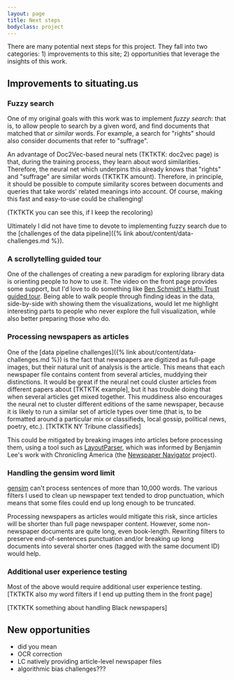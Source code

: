 ```yaml
---
layout: page
title: Next steps
bodyclass: project
---
```


There are many potential next steps for this project. They fall into two categories: 1) improvements to this site; 2) opportunities that leverage the insights of this work.

## Improvements to situating.us

### Fuzzy search
One of my original goals with this work was to implement _fuzzy search_: that is, to allow people to search by a given word, and find documents that matched that _or similar_ words. For example, a search for "rights" should also consider documents that refer to "suffrage".

An advantage of Doc2Vec-based neural nets (TKTKTK: doc2vec page) is that, during the training process, they learn about word similarities. Therefore, the neural net which underpins this already knows that "rights" and "suffrage" are similar words (TKTKTK amount). Therefore, in principle, it should be possible to compute similarity scores between documents and queries that take words' related meanings into account. Of course, making this fast and easy-to-use could be challenging!

(TKTKTK you can see this, if I keep the recoloring)

Ultimately I did not have time to devote to implementing fuzzy search due to the  [challenges of the data pipeline]({% link about/content/data-challenges.md %}).

### A scrollytelling guided tour
One of the challenges of creating a new paradigm for exploring library data is orienting people to how to use it. The video on the front page provides some support, but I'd love to do something like [Ben Schmidt's Hathi Trust guided tour](http://creatingdata.us/datasets/hathi-features/). Being able to walk people through finding ideas in the data, side-by-side with showing them the visualizations, would let me highlight interesting parts to people who never explore the full visualization, while also better preparing those who do.

### Processing newspapers as articles
One of the [data pipeline challenges]({% link about/content/data-challenges.md %}) is the fact that newspapers are digitized as full-page images, but their natural unit of analysis is the article. This means that each newspaper file contains content from several articles, muddying their distinctions. It would be great if the neural net could cluster articles from different papers about [TKTKTK example], but it has trouble doing that when several articles get mixed together. This muddiness also encourages the neural net to cluster different editions of the same newspaper, because it is likely to run a similar set of article types over time (that is, to be formatted around a particular mix or classifieds, local gossip, political news, poetry, etc.). [TKTKTK NY Tribune classifieds]

This could be mitigated by breaking images into articles before processing them, using a tool such as [LayoutParser](https://layout-parser.github.io/), which was informed by Benjamin Lee's work with Chronicling America (the [Newspaper Navigator](https://news-navigator.labs.loc.gov/) project).

### Handling the gensim word limit

[gensim](https://radimrehurek.com/gensim/) can't process sentences of more than 10,000 words. The various filters I used to clean up newspaper text tended to drop punctuation, which means that some files could end up long enough to be truncated.

Processing newspapers as articles would mitigate this risk, since articles will be shorter than full page newspaper content. However, some non-newspaper documents are quite long, even book-length. Rewriting filters to preserve end-of-sentences punctuation and/or breaking up long documents into several shorter ones (tagged with the same document ID) would help.

### Additional user experience testing
Most of the above would require additional user experience testing. [TKTKTK also my word filters if I end up putting them in the front page]

[TKTKTK something about handling Black newspapers]

## New opportunities
  * did you mean
  * OCR correction
  * LC natively providing article-level newspaper files
* algorithmic bias challenges???
